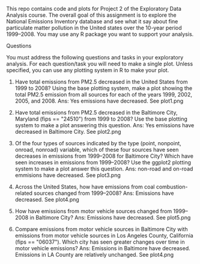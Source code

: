 
This repo contains code and plots for Project 2 of the Exploratory Data Analysis course.
The overall goal of this assignment is to explore the National Emissions Inventory database and see what it say about fine particulate matter pollution in the United states over the 10-year period 1999–2008. You may use any R package you want to support your analysis.

Questions

You must address the following questions and tasks in your exploratory analysis. For each question/task you will need to make a single plot. Unless specified, you can use any plotting system in R to make your plot.

1. Have total emissions from PM2.5 decreased in the United States from 1999 to 2008? Using the base plotting system, make a plot showing the total PM2.5 emission from all sources for each of the years 1999, 2002, 2005, and 2008.
Ans: Yes emissions have decreased. See plot1.png

2. Have total emissions from PM2.5 decreased in the Baltimore City, Maryland (fips == "24510") from 1999 to 2008? Use the base plotting system to make a plot answering this question.
Ans: Yes emissions have decreased in Baltimore City. See plot2.png

3. Of the four types of sources indicated by the type (point, nonpoint, onroad, nonroad) variable, which of these four sources have seen decreases in emissions from 1999–2008 for Baltimore City? Which have seen increases in emissions from 1999–2008? Use the ggplot2 plotting system to make a plot answer this question.
Ans: non-road and on-road emmisions have decreased. See plot3.png

4. Across the United States, how have emissions from coal combustion-related sources changed from 1999–2008?
Ans: Emissions have decreased. See plot4.png

5. How have emissions from motor vehicle sources changed from 1999–2008 in Baltimore City?
Ans: Emissions have decreased. See plot5.png

6. Compare emissions from motor vehicle sources in Baltimore City with emissions from motor vehicle sources in Los Angeles County, California (fips == "06037"). Which city has seen greater changes over time in motor vehicle emissions?
Ans: Emissions in Baltimore have decreased. Emissions in LA County are relatively unchanged. See plot4.png

